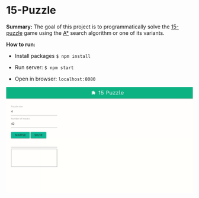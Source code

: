 # 15-Puzzle
__Summary:__ The goal of this project is to programmatically solve the [15-puzzle](https://en.wikipedia.org/wiki/15_puzzle) game using the [A\*](https://en.wikipedia.org/wiki/A*_search_algorithm) search algorithm or one of its variants.

__How to run:__

- Install packages `$ npm install`

- Run server: `$ npm start`

- Open in browser: `localhost:8080`

![](webPages/demo_puzzle.gif)

